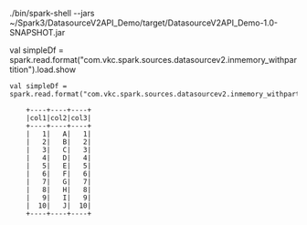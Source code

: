 

 ./bin/spark-shell --jars ~/Spark3/DatasourceV2API_Demo/target/DatasourceV2API_Demo-1.0-SNAPSHOT.jar
 
 val simpleDf = spark.read.format("com.vkc.spark.sources.datasourcev2.inmemory_withpartition").load.show
 
 ```
val simpleDf = spark.read.format("com.vkc.spark.sources.datasourcev2.inmemory_withpartition").load.show
```
 ```
     +----+----+----+
     |col1|col2|col3|
     +----+----+----+
     |   1|   A|   1|
     |   2|   B|   2|
     |   3|   C|   3|
     |   4|   D|   4|
     |   5|   E|   5|
     |   6|   F|   6|
     |   7|   G|   7|
     |   8|   H|   8|
     |   9|   I|   9|
     |  10|   J|  10|
     +----+----+----+
```
